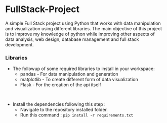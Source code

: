 # FullStack-Project
A simple Full Stack project using Python that works with data manipulation and visualization using different libraries.
The main objective of this project is to improve my knowledge of python while improving other aspects of data analysis, web design, database management and full stack development.
<br>

### Libraries

- The followup of some required libraries to install in your workspace:
  - pandas - For data manipulation and generation
  - matplotlib - To create different form of data visualization
  - Flask - For the creation of the api itself

<br>

- Install the dependencies following this step : 
  - Navigate to the repository installed folder.
  - Run this command : `pip install -r requirements.txt`
<br>
